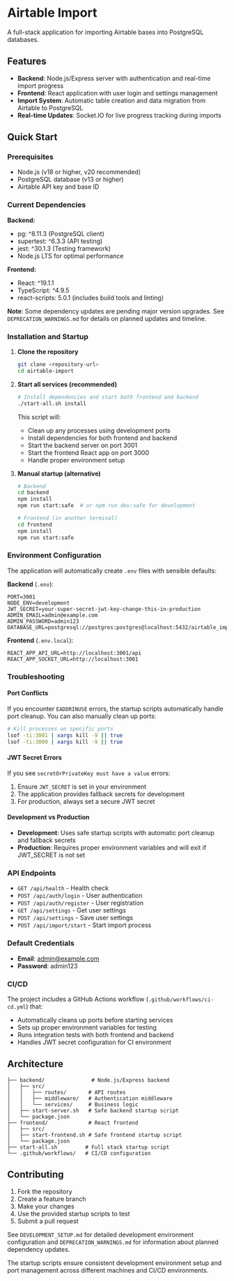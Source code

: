 # Airtable Import

A full-stack application for importing Airtable bases into PostgreSQL databases.

## Features

- **Backend**: Node.js/Express server with authentication and real-time import progress
- **Frontend**: React application with user login and settings management
- **Import System**: Automatic table creation and data migration from Airtable to PostgreSQL
- **Real-time Updates**: Socket.IO for live progress tracking during imports

## Quick Start

### Prerequisites

- Node.js (v18 or higher, v20 recommended)
- PostgreSQL database (v13 or higher)
- Airtable API key and base ID

### Current Dependencies

**Backend:**
- pg: ^8.11.3 (PostgreSQL client)
- supertest: ^6.3.3 (API testing)
- jest: ^30.1.3 (Testing framework)
- Node.js LTS for optimal performance

**Frontend:**
- React: ^19.1.1
- TypeScript: ^4.9.5
- react-scripts: 5.0.1 (includes build tools and linting)

**Note**: Some dependency updates are pending major version upgrades. See `DEPRECATION_WARNINGS.md` for details on planned updates and timeline.

### Installation and Startup

1. **Clone the repository**
   ```bash
   git clone <repository-url>
   cd airtable-import
   ```

2. **Start all services (recommended)**
   ```bash
   # Install dependencies and start both frontend and backend
   ./start-all.sh install
   ```

   This script will:
   - Clean up any processes using development ports
   - Install dependencies for both frontend and backend
   - Start the backend server on port 3001
   - Start the frontend React app on port 3000
   - Handle proper environment setup

3. **Manual startup (alternative)**
   ```bash
   # Backend
   cd backend
   npm install
   npm run start:safe  # or npm run dev:safe for development

   # Frontend (in another terminal)
   cd frontend
   npm install
   npm run start:safe
   ```

### Environment Configuration

The application will automatically create `.env` files with sensible defaults:

**Backend** (`.env`):
```env
PORT=3001
NODE_ENV=development
JWT_SECRET=your-super-secret-jwt-key-change-this-in-production
ADMIN_EMAIL=admin@example.com
ADMIN_PASSWORD=admin123
DATABASE_URL=postgresql://postgres:postgres@localhost:5432/airtable_import
```

**Frontend** (`.env.local`):
```env
REACT_APP_API_URL=http://localhost:3001/api
REACT_APP_SOCKET_URL=http://localhost:3001
```

### Troubleshooting

#### Port Conflicts

If you encounter `EADDRINUSE` errors, the startup scripts automatically handle port cleanup. You can also manually clean up ports:

```bash
# Kill processes on specific ports
lsof -ti:3001 | xargs kill -9 || true
lsof -ti:3000 | xargs kill -9 || true
```

#### JWT Secret Errors

If you see `secretOrPrivateKey must have a value` errors:

1. Ensure `JWT_SECRET` is set in your environment
2. The application provides fallback secrets for development
3. For production, always set a secure JWT secret

#### Development vs Production

- **Development**: Uses safe startup scripts with automatic port cleanup and fallback secrets
- **Production**: Requires proper environment variables and will exit if JWT_SECRET is not set

### API Endpoints

- `GET /api/health` - Health check
- `POST /api/auth/login` - User authentication
- `POST /api/auth/register` - User registration
- `GET /api/settings` - Get user settings
- `POST /api/settings` - Save user settings
- `POST /api/import/start` - Start import process

### Default Credentials

- **Email**: admin@example.com
- **Password**: admin123

### CI/CD

The project includes a GitHub Actions workflow (`.github/workflows/ci-cd.yml`) that:
- Automatically cleans up ports before starting services
- Sets up proper environment variables for testing
- Runs integration tests with both frontend and backend
- Handles JWT secret configuration for CI environment

## Architecture

```
├── backend/               # Node.js/Express backend
│   ├── src/
│   │   ├── routes/       # API routes
│   │   ├── middleware/   # Authentication middleware
│   │   └── services/     # Business logic
│   ├── start-server.sh   # Safe backend startup script
│   └── package.json
├── frontend/             # React frontend
│   ├── src/
│   ├── start-frontend.sh # Safe frontend startup script
│   └── package.json
├── start-all.sh         # Full stack startup script
└── .github/workflows/   # CI/CD configuration
```

## Contributing

1. Fork the repository
2. Create a feature branch
3. Make your changes
4. Use the provided startup scripts to test
5. Submit a pull request

See `DEVELOPMENT_SETUP.md` for detailed development environment configuration and `DEPRECATION_WARNINGS.md` for information about planned dependency updates.

The startup scripts ensure consistent development environment setup and port management across different machines and CI/CD environments.